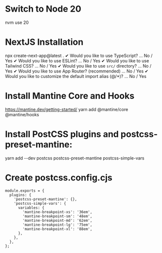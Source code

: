 # Switch to Node 20
nvm use 20

# NextJS Installation

npx create-next-app@latest .
✔ Would you like to use TypeScript? … No / Yes
✔ Would you like to use ESLint? … No / Yes
✔ Would you like to use Tailwind CSS? … No / Yes
✔ Would you like to use `src/` directory? … No / Yes
✔ Would you like to use App Router? (recommended) … No / Yes
✔ Would you like to customize the default import alias (@/*)? … No / Yes

# Install Mantine Core and Hooks
https://mantine.dev/getting-started/
yarn add @mantine/core @mantine/hooks

# Install PostCSS plugins and postcss-preset-mantine:
yarn add --dev postcss postcss-preset-mantine postcss-simple-vars

# Create postcss.config.cjs

```
module.exports = {
  plugins: {
    'postcss-preset-mantine': {},
    'postcss-simple-vars': {
      variables: {
        'mantine-breakpoint-xs': '36em',
        'mantine-breakpoint-sm': '48em',
        'mantine-breakpoint-md': '62em',
        'mantine-breakpoint-lg': '75em',
        'mantine-breakpoint-xl': '88em',
      },
    },
  },
};
```